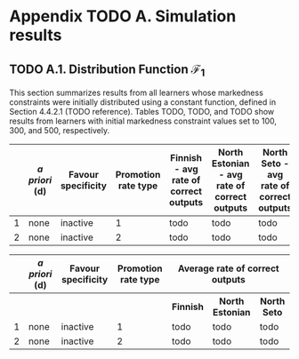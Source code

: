 # Appendix TODO A. Simulation results

## TODO A.1. Distribution Function ℱ<sub>1</sub>

This section summarizes results from all learners whose markedness constraints were initially distributed using a constant function, defined in Section 4.4.2.1 (TODO reference). Tables TODO, TODO, and TODO show results from learners with initial markedness constraint values set to 100, 300, and 500, respectively.

|  | _a priori_ (d) | Favour specificity | Promotion rate type |Finnish - avg rate of correct outputs | North Estonian - avg rate of correct outputs | North Seto - avg rate of correct outputs |
|--|----------------|--------------------|---------------------|-----------------|----------------------|-------------------|
|1 | none           |   inactive         | 1                   | todo            | todo                 | todo              |
|2 | none           |   inactive         | 2                   | todo            | todo                 | todo              |

<table>
  <tr>
    <th></th>
    <th><i>a priori</i> (d)</th>
    <th>Favour specificity</th>
    <th>Promotion rate type</th>
    <th colspan="3">Average rate of correct outputs</th>
  </tr>
  <tr>
    <th></th>
    <th></th>
    <th></th>
    <th></th>
    <th>Finnish</th>
    <th>North Estonian</th>
    <th>North Seto</th>
  </tr>
  <tr>
    <td>1</td>
    <td>none</td>
    <td>inactive</td>
    <td>1</td>
    <td>todo</td>
    <td>todo</td>
    <td>todo</td>
  </tr>
  <tr>
    <td>2</td>
    <td>none</td>
    <td>inactive</td>
    <td>2</td>
    <td>todo</td>
    <td>todo</td>
    <td>todo</td>
  </tr>
</table>
